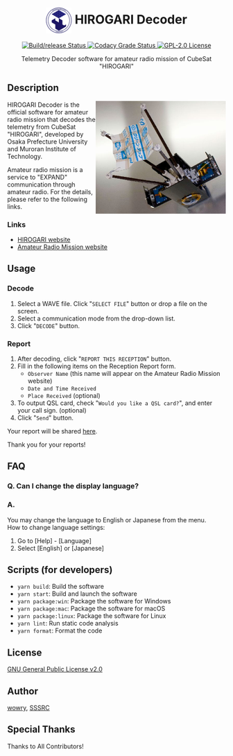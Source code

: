 <h1 align="center">
  <img align="center" height="60px" src="./assets/icon256x256.png" />
  HIROGARI Decoder
</h1>

<p align="center">
  <a href="https://github.com/SSSRC/hirogari-decoder/actions/workflows/build.yml">
    <img src="https://github.com/SSSRC/hirogari-decoder/actions/workflows/build.yml/badge.svg" alt="Build/release Status" />
  </a>

  <a href="https://www.codacy.com/gh/SSSRC/hirogari-decoder/dashboard?utm_source=github.com&utm_medium=referral&utm_content=SSSRC/hirogari-decoder&utm_campaign=Badge_Grade">
    <img src="https://app.codacy.com/project/badge/Grade/2e5e78667cf446ab84a33733636ebdd9" alt="Codacy Grade Status" />
  </a>

  <a href="https://github.com/SSSRC/hirogari-decoder/blob/main/LICENSE">
    <img src="https://img.shields.io/github/license/SSSRC/hirogari-decoder" alt="GPL-2.0 License" />
  </a>
</p>

<p align="center">
  Telemetry Decoder software for amateur radio mission of CubeSat "HIROGARI"
</p>

## Description

<img align="right" width="300px" src="./assets/HIROGARI.jpg">

HIROGARI Decoder is the official software for amateur radio mission that decodes the telemetry from CubeSat "HIROGARI", developed by Osaka Prefecture University and Muroran Institute of Technology.

Amateur radio mission is a service to "EXPAND" communication through amateur radio. For the details, please refer to the following links.

### Links

-   [HIROGARI website](https://www.sssrc.aero.osakafu-u.ac.jp/activity/opusat-ii-project/)
-   [Amateur Radio Mission website](https://www.sssrc.aero.osakafu-u.ac.jp/hrg_amateur_mission/#/)

## Usage

### Decode

1. Select a WAVE file. Click "`SELECT FILE`" button or drop a file on the screen.
2. Select a communication mode from the drop-down list.
3. Click "`DECODE`" button.

### Report

1. After decoding, click "`REPORT THIS RECEPTION`" button.
2. Fill in the following items on the Reception Report form.
    - `Observer Name` (this name will appear on the Amateur Radio Mission website)
    - `Date and Time Received`
    - `Place Received` (optional)
3. To output QSL card, check "`Would you like a QSL card?`", and enter your call sign. (optional)
4. Click "`Send`" button.

Your report will be shared [here](https://www.sssrc.aero.osakafu-u.ac.jp/hrg_amateur_mission/#/receptionreports).

Thank you for your reports!

## FAQ

### Q. Can I change the display language?

### A.

You may change the language to English or Japanese from the menu.\
How to change language settings:

1. Go to [Help] - [Language]
2. Select [English] or [Japanese]

## Scripts (for developers)

-   `yarn build`: Build the software
-   `yarn start`: Build and launch the software
-   `yarn package:win`: Package the software for Windows
-   `yarn package:mac`: Package the software for macOS
-   `yarn package:linux`: Package the software for Linux
-   `yarn lint`: Run static code analysis
-   `yarn format`: Format the code

## License

[GNU General Public License v2.0](https://github.com/SSSRC/hirogari-decoder/blob/main/LICENSE)

## Author

[wowry](https://github.com/wowry), [SSSRC](https://github.com/SSSRC)

## Special Thanks

Thanks to All Contributors!
